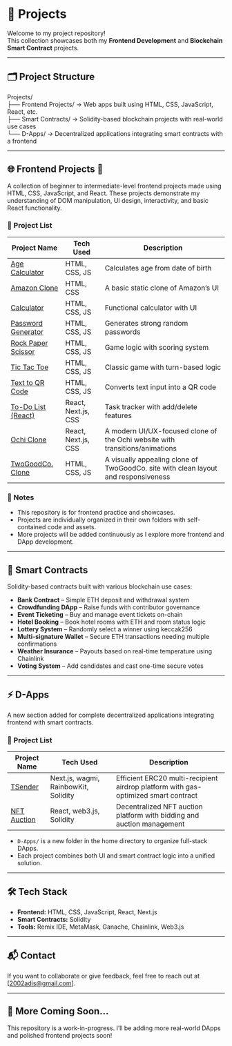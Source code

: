 # 💼 Projects

Welcome to my project repository!  
This collection showcases both my **Frontend Development** and **Blockchain Smart Contract** projects.

---

## 🗂️ Project Structure

Projects/  
├── Frontend Projects/ → Web apps built using HTML, CSS, JavaScript, React, etc.  
├── Smart Contracts/ → Solidity-based blockchain projects with real-world use cases  
└── D-Apps/ → Decentralized applications integrating smart contracts with a frontend  

---

## 🌐 Frontend Projects 🚀

A collection of beginner to intermediate-level frontend projects made using HTML, CSS, JavaScript, and React. These projects demonstrate my understanding of DOM manipulation, UI design, interactivity, and basic React functionality.

### 📂 Project List

| Project Name                                 | Tech Used           | Description                                                                 |
|----------------------------------------------|---------------------|-----------------------------------------------------------------------------|
| [Age Calculator](./age-calculator)           | HTML, CSS, JS       | Calculates age from date of birth                                          |
| [Amazon Clone](./amazon-clone-frontend)      | HTML, CSS           | A basic static clone of Amazon’s UI                                        |
| [Calculator](./calculator)                   | HTML, CSS, JS       | Functional calculator with UI                                              |
| [Password Generator](./password-generator)   | HTML, CSS, JS       | Generates strong random passwords                                          |
| [Rock Paper Scissor](./rock-paper-scissor)   | HTML, CSS, JS       | Game logic with scoring system                                             |
| [Tic Tac Toe](./tic-tac-toe)                 | HTML, CSS, JS       | Classic game with turn-based logic                                         |
| [Text to QR Code](./txt-to-qr-code)          | HTML, CSS, JS       | Converts text input into a QR code                                         |
| [To-Do List (React)](./to-do-list)           | React, Next.js, CSS | Task tracker with add/delete features                                      |
| [Ochi Clone](./ochi-clone)                   | React, Next.js, CSS | A modern UI/UX-focused clone of the Ochi website with transitions/animations |
| [TwoGoodCo. Clone](./twogoodco-clone)        | HTML, CSS, JS       | A visually appealing clone of TwoGoodCo. site with clean layout and responsiveness |

### 📌 Notes
- This repository is for frontend practice and showcases.
- Projects are individually organized in their own folders with self-contained code and assets.
- More projects will be added continuously as I explore more frontend and DApp development.

---

## 🔐 Smart Contracts

Solidity-based contracts built with various blockchain use cases:

- **Bank Contract** – Simple ETH deposit and withdrawal system  
- **Crowdfunding DApp** – Raise funds with contributor governance  
- **Event Ticketing** – Buy and manage event tickets on-chain  
- **Hotel Booking** – Book hotel rooms with ETH and room status logic  
- **Lottery System** – Randomly select a winner using keccak256  
- **Multi-signature Wallet** – Secure ETH transactions needing multiple confirmations  
- **Weather Insurance** – Payouts based on real-time temperature using Chainlink  
- **Voting System** – Add candidates and cast one-time secure votes  

---

## ⚡ D-Apps

A new section added for complete decentralized applications integrating frontend with smart contracts.

### 📂 Project List

| Project Name                               | Tech Used                                | Description                                                                 |
|--------------------------------------------|-------------------------------------------|-----------------------------------------------------------------------------|
| [TSender](./D-Apps/tsender)                | Next.js, wagmi, RainbowKit, Solidity      | Efficient ERC20 multi-recipient airdrop platform with gas-optimized smart contract |
| [NFT Auction](./D-Apps/NFTAuction)        | React, web3.js, Solidity      | Decentralized NFT auction platform with bidding and auction management |

- `D-Apps/` is a new folder in the home directory to organize full-stack DApps.
- Each project combines both UI and smart contract logic into a unified solution.

---

## 🛠 Tech Stack

- **Frontend:** HTML, CSS, JavaScript, React, Next.js  
- **Smart Contracts:** Solidity  
- **Tools:** Remix IDE, MetaMask, Ganache, Chainlink, Web3.js  

---

## 📬 Contact

If you want to collaborate or give feedback, feel free to reach out at [2002adis@gmail.com].

---

## 🚀 More Coming Soon...

This repository is a work-in-progress. I’ll be adding more real-world DApps and polished frontend projects soon!
